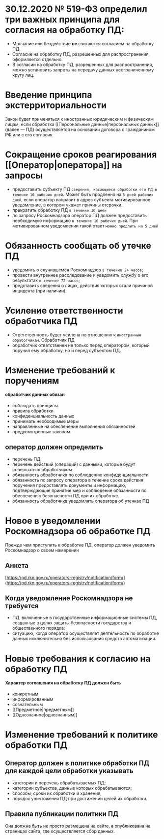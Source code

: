 # 30.12.2020 № 519-ФЗ определил три важных принципа для согласия на обработку ПД:

- Молчание или бездействие **не** считаются согласием на обработку ПД.  
- Согласие на обработку ПД, разрешенных для распространения, оформляется отдельно.
- В согласии на обработку ПД, разрешенных для распространения, можно установить запреты на передачу данных неограниченному кругу лиц.

# Введение принципа экстерриториальности

Закон будет применяться к иностранных юридическим и физическим лицам, если обработка [[Персональные данные|персональных данных]] (далее — ПД) осуществляется на основании договора с гражданином РФ или с его согласия.


# Сокращение сроков реагирования [[Оператор|оператора]] на запросы

- предоставить субъекту ПД ```сведения, касающиеся обработки его ПД в течение 10 рабочих дней```. Может быть продленно на ```5 дней рабочих дней```, если оператор направит в адрес субъекта мотивированное уведомление, в котором укажет причины отсрочки.
- прекратить обработку ПД ```в течение 10 дней```
- по запросу Роскомнадзора оператор ПД должен предоставить необходимую информацию ```в течение 10 рабочих дней```. При мотивированном уведомлении такой ответ ```можно продлить на 5 дней```

# Обязанность сообщать об утечке ПД

- уведомить о случившемся Роскомнадзор ```в течение 24 часов```;
- провести внутреннее расследование и уведомить службу о его результатах ```в течение 72 часов```;
- представить сведения о лицах, действия которых стали причиной инцидента (при наличии).

#  Усиление ответственности обработчика ПД

- Ответственность будет усилена по отношению к ```иностранным обработчикам```. Обработчик ПД
- обработчик ответственен не только перед оператором, который поручил ему обработку, но и перед субъектом ПД.

# Изменение требований к поручениям

#### обработчик данных обязан

- соблюдать принципы
- правила обработки
- конфиденциальность данных
- принимать необходимые меры
- направленные на обеспечение выполнения обязанностей
- предусмотренных законом.


## оператор должен определить

- перечень ПД
- перечень действий (операций) с данными, которые будут совершаться обработчиком
- обязанность обработчика по соблюдению конфиденциальности
- обязанность по запросу оператора в течение срока действия поручения предоставлять документы и информацию, подтверждающие принятие мер и соблюдение обязанности по обеспечению безопасности ПД при их обработке.
- обязанность обработчика уведомлять оператора об утечках ПД

# Новое в уведомлении Роскомнадзора об обработке ПД

Прежде чем приступить к обработке ПД, оператор должен уведомить Роскомнадзор о своем намерении

## Анкета

[https://pd.rkn.gov.ru/operators-registry/notification/form/](https://pd.rkn.gov.ru/operators-registry/notification/form/)

## Когда уведомление Роскомнадзора не требуется

- ПД, включенные в государственные информационные системы ПД, созданные в целях защиты безопасности государства и общественного порядка;
- ситуацию, когда оператор осуществляет деятельность по обработке данных исключительно без использования средств автоматизации.


# Новые требования к согласию на обработку ПД

#### Характер соглашения на обработку ПД должен быть

- конкретным
- информированным
- сознательным
- [[Предметное|предметным]]
- [[Однозначное|однозначным]]
# Изменение требований к политике обработки ПД

## Оператор должен в политике обработки ПД для каждой цели обработки указывать

- категории и перечень обрабатываемых ПД;
- категории субъектов, данные которых обрабатываются;
- способы, сроки их обработки и хранения;
- порядок уничтожения ПД при достижении целей их обработки.


## Правила публикации политики ПД

Она должна быть не просто размещена на сайте, а опубликована на страницах сайта, где осуществляется сбор данных.

